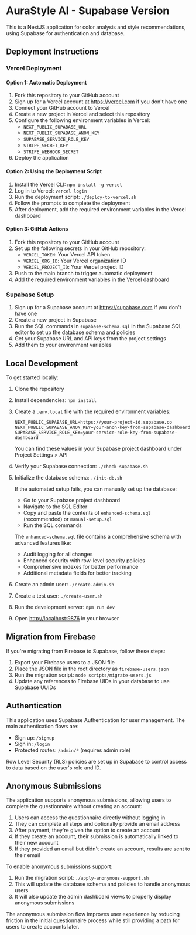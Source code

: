 # AuraStyle AI - Supabase Version

This is a NextJS application for color analysis and style recommendations, using Supabase for authentication and database.

## Deployment Instructions

### Vercel Deployment

#### Option 1: Automatic Deployment

1. Fork this repository to your GitHub account
2. Sign up for a Vercel account at https://vercel.com if you don't have one
3. Connect your GitHub account to Vercel
4. Create a new project in Vercel and select this repository
5. Configure the following environment variables in Vercel:
   - `NEXT_PUBLIC_SUPABASE_URL`
   - `NEXT_PUBLIC_SUPABASE_ANON_KEY`
   - `SUPABASE_SERVICE_ROLE_KEY`
   - `STRIPE_SECRET_KEY`
   - `STRIPE_WEBHOOK_SECRET`
6. Deploy the application

#### Option 2: Using the Deployment Script

1. Install the Vercel CLI: `npm install -g vercel`
2. Log in to Vercel: `vercel login`
3. Run the deployment script: `./deploy-to-vercel.sh`
4. Follow the prompts to complete the deployment
5. After deployment, add the required environment variables in the Vercel dashboard

#### Option 3: GitHub Actions

1. Fork this repository to your GitHub account
2. Set up the following secrets in your GitHub repository:
   - `VERCEL_TOKEN`: Your Vercel API token
   - `VERCEL_ORG_ID`: Your Vercel organization ID
   - `VERCEL_PROJECT_ID`: Your Vercel project ID
3. Push to the main branch to trigger automatic deployment
4. Add the required environment variables in the Vercel dashboard

### Supabase Setup

1. Sign up for a Supabase account at https://supabase.com if you don't have one
2. Create a new project in Supabase
3. Run the SQL commands in `supabase-schema.sql` in the Supabase SQL editor to set up the database schema and policies
4. Get your Supabase URL and API keys from the project settings
5. Add them to your environment variables

## Local Development

To get started locally:

1. Clone the repository
2. Install dependencies: `npm install`
3. Create a `.env.local` file with the required environment variables:
   ```
   NEXT_PUBLIC_SUPABASE_URL=https://your-project-id.supabase.co
   NEXT_PUBLIC_SUPABASE_ANON_KEY=your-anon-key-from-supabase-dashboard
   SUPABASE_SERVICE_ROLE_KEY=your-service-role-key-from-supabase-dashboard
   ```
   
   You can find these values in your Supabase project dashboard under Project Settings > API
4. Verify your Supabase connection: `./check-supabase.sh`
5. Initialize the database schema: `./init-db.sh`
   
   If the automated setup fails, you can manually set up the database:
   - Go to your Supabase project dashboard
   - Navigate to the SQL Editor
   - Copy and paste the contents of `enhanced-schema.sql` (recommended) or `manual-setup.sql`
   - Run the SQL commands
   
   The `enhanced-schema.sql` file contains a comprehensive schema with advanced features like:
   - Audit logging for all changes
   - Enhanced security with row-level security policies
   - Comprehensive indexes for better performance
   - Additional metadata fields for better tracking
5. Create an admin user: `./create-admin.sh`
6. Create a test user: `./create-user.sh`
7. Run the development server: `npm run dev`
8. Open [http://localhost:9876](http://localhost:9876) in your browser

## Migration from Firebase

If you're migrating from Firebase to Supabase, follow these steps:

1. Export your Firebase users to a JSON file
2. Place the JSON file in the root directory as `firebase-users.json`
3. Run the migration script: `node scripts/migrate-users.js`
4. Update any references to Firebase UIDs in your database to use Supabase UUIDs

## Authentication

This application uses Supabase Authentication for user management. The main authentication flows are:

- Sign up: `/signup`
- Sign in: `/login`
- Protected routes: `/admin/*` (requires admin role)

Row Level Security (RLS) policies are set up in Supabase to control access to data based on the user's role and ID.

## Anonymous Submissions

The application supports anonymous submissions, allowing users to complete the questionnaire without creating an account:

1. Users can access the questionnaire directly without logging in
2. They can complete all steps and optionally provide an email address
3. After payment, they're given the option to create an account
4. If they create an account, their submission is automatically linked to their new account
5. If they provided an email but didn't create an account, results are sent to their email

To enable anonymous submissions support:

1. Run the migration script: `./apply-anonymous-support.sh`
2. This will update the database schema and policies to handle anonymous users
3. It will also update the admin dashboard views to properly display anonymous submissions

The anonymous submission flow improves user experience by reducing friction in the initial questionnaire process while still providing a path for users to create accounts later.